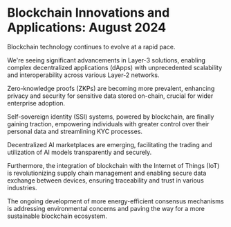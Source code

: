 # Blockchain Innovations and Applications: August 2024

Blockchain technology continues to evolve at a rapid pace.

We're seeing significant advancements in Layer-3 solutions, enabling complex decentralized applications (dApps) with unprecedented scalability and interoperability across various Layer-2 networks.

Zero-knowledge proofs (ZKPs) are becoming more prevalent, enhancing privacy and security for sensitive data stored on-chain, crucial for wider enterprise adoption.

Self-sovereign identity (SSI) systems, powered by blockchain, are finally gaining traction, empowering individuals with greater control over their personal data and streamlining KYC processes.

Decentralized AI marketplaces are emerging, facilitating the trading and utilization of AI models transparently and securely.

Furthermore, the integration of blockchain with the Internet of Things (IoT) is revolutionizing supply chain management and enabling secure data exchange between devices, ensuring traceability and trust in various industries.

The ongoing development of more energy-efficient consensus mechanisms is addressing environmental concerns and paving the way for a more sustainable blockchain ecosystem.
